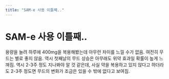 ```yaml
---
title: "SAM-e 사용 이틀째.."
---
```

# SAM-e 사용 이틀째..


용량을 늘려 하루에 400mg을 복용해봤는데 아무런 차이를 느낄 수가 없음. 여전히 무드는 별로 좋지 않음. 역시 첫째날의 무드 상승은 아무래도 위약 효과일 확률이 높게 느껴짐. 역시 2-3주 정도 지나봐야 알 것 같은데, 사실 약을 복용하고 있지 않다고 하더라도 2-3주 정도면 무드의 변화가 조금은 있을 수 밖에 없다고 보여짐. 


